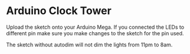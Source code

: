 # Arduino Clock Tower
Upload the sketch onto your Arduino Mega. If you connected the LEDs to different pin make sure you make changes to the sketch for the pin used.

The sketch without autodim will not dim the lights from 11pm to 8am.